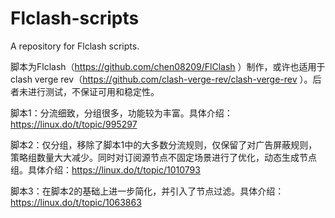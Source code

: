 # Flclash-scripts
A repository for Flclash scripts.

脚本为Flclash（https://github.com/chen08209/FlClash
）制作，或许也适用于clash verge rev（https://github.com/clash-verge-rev/clash-verge-rev
）。后者未进行测试，不保证可用和稳定性。

脚本1：分流细致，分组很多，功能较为丰富。具体介绍：https://linux.do/t/topic/995297

脚本2：仅分组，移除了脚本1中的大多数分流规则，仅保留了对广告屏蔽规则，策略组数量大大减少。同时对订阅源节点不固定场景进行了优化，动态生成节点组。具体介绍：https://linux.do/t/topic/1010793

脚本3：在脚本2的基础上进一步简化，并引入了节点过滤。具体介绍：https://linux.do/t/topic/1063863
